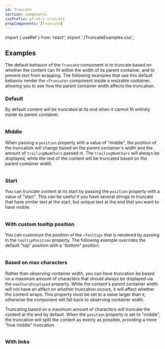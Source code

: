 ```yaml
---
id: Truncate
section: components
cssPrefix: pf-v6-c-truncate
propComponents: [Truncate]
---
```


import { useRef } from 'react';
import './TruncateExamples.css';

## Examples

The default behavior of the `Truncate` component is to truncate based on whether the content can fit within the width of its parent container, and to prevent text from wrapping. The following examples that use this default behavior render the `<Truncate>` component inside a resizable container, allowing you to see how the parent container width affects the truncation.

### Default

By default content will be truncated at its end when it cannot fit entirely inside its parent container.

```ts file="./TruncateDefault.tsx"

```

### Middle

When passing a `position` property with a value of "middle", the position of the truncation will change based on the parent container's width and the amount of `trailingNumChars` passed in. The `trailingNumChars` will always be displayed, while the rest of the content will be truncated based on the parent container width.

```ts file="./TruncateMiddle.tsx"

```

### Start

You can truncate content at its start by passing the `position` property with a value of "start". This can be useful if you have several strings to truncate that have similar text at the start, but unique text at the end that you want to have visible.

```ts file="./TruncateStart.tsx"

```

### With custom tooltip position

You can customize the position of the `<Tooltip>` that is rendered by passing in the `tooltipPosition` property. The following example overrides the default "top" position with a "bottom" position.

```ts file="./TruncateCustomTooltipPosition.tsx"

```

### Based on max characters

Rather than observing container width, you can have truncation be based on a maximum amount of characters that should always be displayed via the `maxCharsDisplayed` property. While the content's parent container width will not have an affect on whether truncation occurs, it will affect whether the content wraps. This property must be set to a value larger than `0`, otherwise the component will fall back to observing container width.

Truncating based on a maximum amount of characters will truncate the content at the end by default. When the `position` property is set to "middle", the truncation will split the content as evenly as possible, providing a more "true middle" truncation.

```ts file="./TruncateMaxChars.tsx"

```

### With links

```ts file="./TruncateLinks.tsx"

```

